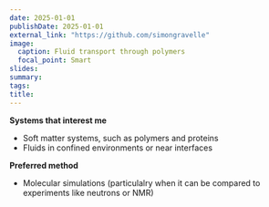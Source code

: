 ```yaml
---
date: 2025-01-01
publishDate: 2025-01-01
external_link: "https://github.com/simongravelle"
image:
  caption: Fluid transport through polymers
  focal_point: Smart
slides: 
summary: 
tags:
title: 
---
```

**Systems that interest me**

- Soft matter systems, such as polymers and proteins
- Fluids in confined environments or near interfaces

**Preferred method**

- Molecular simulations (particulalry when it can be compared to experiments like neutrons or NMR)

